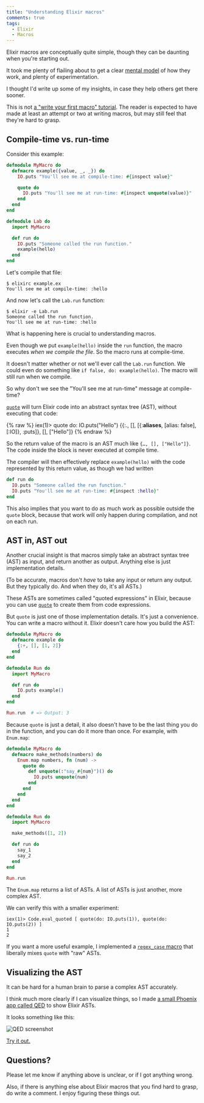 ```yaml
---
title: "Understanding Elixir macros"
comments: true
tags:
  - Elixir
  - Macros
---
```


Elixir macros are conceptually quite simple, though they can be daunting when you're starting out.

It took me plenty of flailing about to get a clear [mental model](https://en.wikipedia.org/wiki/Mental_model) of how they work, and plenty of experimentation.

I thought I'd write up some of my insights, in case they help others get there sooner.

This is not [a "write your first macro" tutorial](http://elixir-lang.org/getting-started/meta/macros.html). The reader is expected to have made at least an attempt or two at writing macros, but may still feel that they're hard to grasp.


## Compile-time vs. run-time

Consider this example:

``` elixir example.ex
defmodule MyMacro do
  defmacro example({value, _, _}) do
    IO.puts "You'll see me at compile-time: #{inspect value}"

    quote do
      IO.puts "You'll see me at run-time: #{inspect unquote(value)}"
    end
  end
end

defmodule Lab do
  import MyMacro

  def run do
    IO.puts "Someone called the run function."
    example(hello)
  end
end
```

Let's compile that file:

    $ elixirc example.ex
    You'll see me at compile-time: :hello

And now let's call the `Lab.run` function:

    $ elixir -e Lab.run
    Someone called the run function.
    You'll see me at run-time: :hello

What is happening here is crucial to understanding macros.

Even though we put `example(hello)` inside the `run` function, the macro executes *when we compile the file*. So the macro runs at compile-time.

It doesn't matter whether or not we'll ever call the `Lab.run` function. We could even do something like `if false, do: example(hello)`. The macro will still run when we compile.

So why don't we see the "You'll see me at run-time" message at compile-time?

[`quote`](http://elixir-lang.org/docs/stable/elixir/Kernel.SpecialForms.html#quote/2) will turn Elixir code into an abstract syntax tree (AST), without executing that code:

{% raw %}
    iex(1)> quote do: IO.puts("Hello")
    {{:., [], [{:__aliases__, [alias: false], [:IO]}, :puts]}, [], ["Hello"]}
{% endraw %}

So the return value of the macro is an AST much like `{…, [], ["Hello"]}`. The code inside the block is never executed at compile time.

The compiler will then effectively replace `example(hello)` with the code represented by this return value, as though we had written

``` elixir
def run do
  IO.puts "Someone called the run function."
  IO.puts "You'll see me at run-time: #{inspect :hello}"
end
```

This also implies that you want to do as much work as possible outside the `quote` block, because that work will only happen during compilation, and not on each run.


## AST in, AST out

Another crucial insight is that macros simply take an abstract syntax tree (AST) as input, and return another as output. Anything else is just implementation details.

(To be accurate, macros don't *have* to take any input or return any output. But they typically do. And when they do, it's all ASTs.)

These ASTs are sometimes called "quoted expressions" in Elixir, because you can use [`quote`](http://elixir-lang.org/docs/stable/elixir/Kernel.SpecialForms.html#quote/2) to create them from code expressions.

But `quote` is just one of those implementation details. It's just a convenience. You can write a macro without it. Elixir doesn't care how you build the AST:

``` elixir
defmodule MyMacro do
  defmacro example do
    {:+, [], [1, 2]}
  end
end

defmodule Run do
  import MyMacro

  def run do
    IO.puts example()
  end
end

Run.run  # => Output: 3
```

Because `quote` is just a detail, it also doesn't have to be the last thing you do in the function, and you can do it more than once. For example, with `Enum.map`:


``` elixir
defmodule MyMacro do
  defmacro make_methods(numbers) do
    Enum.map numbers, fn (num) ->
      quote do
        def unquote(:"say_#{num}")() do
          IO.puts unquote(num)
        end
      end
    end
  end
end

defmodule Run do
  import MyMacro

  make_methods([1, 2])

  def run do
    say_1
    say_2
  end
end

Run.run
```

The `Enum.map` returns a list of ASTs. A list of ASTs is just another, more complex AST.

We can verify this with a smaller experiment:

    iex(1)> Code.eval_quoted [ quote(do: IO.puts(1)), quote(do: IO.puts(2)) ]
    1
    2

If you want a more useful example, I implemented a [`regex_case` macro](https://gist.github.com/henrik/d482d41288d732f97f2d) that liberally mixes `quote` with "raw" ASTs.


## Visualizing the AST

It can be hard for a human brain to parse a complex AST accurately.

I think much more clearly if I can visualize things, so I made [a small Phoenix app called QED](http://qed.elixir.pm/) to show Elixir ASTs.

It looks something like this:

![QED screenshot](https://s3.amazonaws.com/f.cl.ly/items/1D1I0q453B1A23092z2a/Screenshot%202015-10-31%2016.42.01.png)

[Try it out.](http://qed.elixir.pm)


## Questions?

Please let me know if anything above is unclear, or if I got anything wrong.

Also, if there is anything else about Elixir macros that you find hard to grasp, do write a comment. I enjoy figuring these things out.
